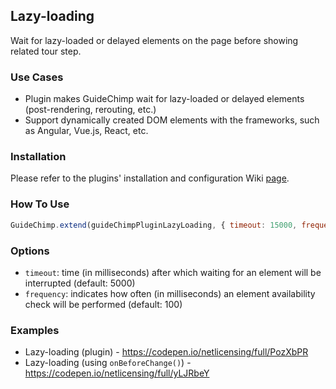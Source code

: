 ## Lazy-loading

Wait for lazy-loaded or delayed elements on the page before showing related tour step.

### Use Cases

- Plugin makes GuideChimp wait for lazy-loaded or delayed elements (post-rendering, rerouting, etc.)
- Support dynamically created DOM elements with the frameworks, such as Angular, Vue.js, React, etc.

### Installation

Please refer to the plugins' installation and configuration Wiki [page](https://github.com/Labs64/GuideChimp/wiki/Configure#plugins).

### How To Use

```javascript
GuideChimp.extend(guideChimpPluginLazyLoading, { timeout: 15000, frequency: 500 });
```

### Options
- `timeout`: time (in milliseconds) after which waiting for an element will be interrupted (default: 5000)
- `frequency`: indicates how often (in milliseconds) an element availability check will be performed (default: 100)

### Examples

-  Lazy-loading (plugin) - https://codepen.io/netlicensing/full/PozXbPR
-  Lazy-loading (using `onBeforeChange()`) - https://codepen.io/netlicensing/full/yLJRbeY
